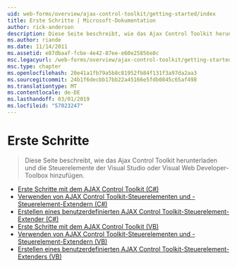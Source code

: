 ```yaml
---
uid: web-forms/overview/ajax-control-toolkit/getting-started/index
title: Erste Schritte | Microsoft-Dokumentation
author: rick-anderson
description: Diese Seite beschreibt, wie das Ajax Control Toolkit herunterladen und die Steuerelemente der Visual Studio oder Visual Web Developer-Toolbox hinzufügen.
ms.author: riande
ms.date: 11/14/2011
ms.assetid: e87dbaaf-fcbe-4e42-87ee-e60e25856e8c
msc.legacyurl: /web-forms/overview/ajax-control-toolkit/getting-started
msc.type: chapter
ms.openlocfilehash: 20e41a1fb79a5b8c81952fb84f131f3a97da2aa3
ms.sourcegitcommit: 24b1f6decbb17bb22a45166e5fdb0845c65af498
ms.translationtype: MT
ms.contentlocale: de-DE
ms.lasthandoff: 03/01/2019
ms.locfileid: "57023247"
---
```

<a name="getting-started"></a>Erste Schritte
====================
> Diese Seite beschreibt, wie das Ajax Control Toolkit herunterladen und die Steuerelemente der Visual Studio oder Visual Web Developer-Toolbox hinzufügen.


- [Erste Schritte mit dem AJAX Control Toolkit (C#)](get-started-with-the-ajax-control-toolkit-cs.md)
- [Verwenden von AJAX Control Toolkit-Steuerelementen und -Steuerelement-Extendern (C#)](using-ajax-control-toolkit-controls-and-control-extenders-cs.md)
- [Erstellen eines benutzerdefinierten AJAX Control Toolkit-Steuerelement-Extender (C#)](creating-a-custom-ajax-control-toolkit-control-extender-cs.md)
- [Erste Schritte mit dem AJAX Control Toolkit (VB)](get-started-with-the-ajax-control-toolkit-vb.md)
- [Verwenden von AJAX Control Toolkit-Steuerelementen und -Steuerelement-Extendern (VB)](using-ajax-control-toolkit-controls-and-control-extenders-vb.md)
- [Erstellen eines benutzerdefinierten AJAX Control Toolkit-Steuerelement-Extenders (VB)](creating-a-custom-ajax-control-toolkit-control-extender-vb.md)

